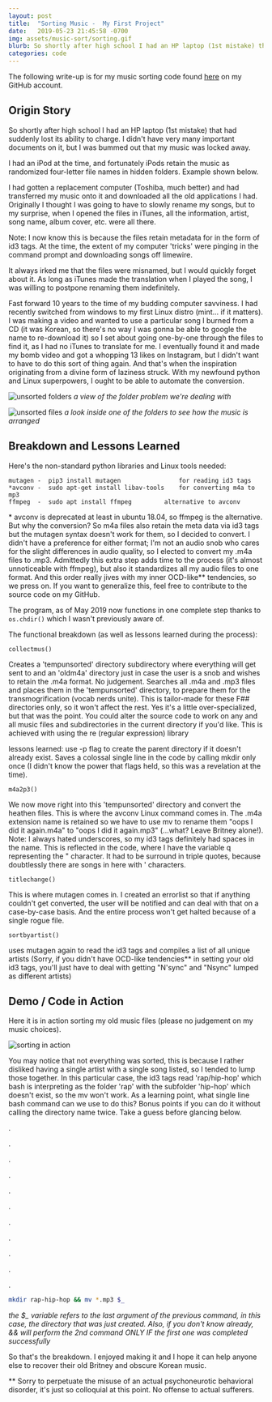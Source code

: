 ```yaml
---
layout: post
title:  "Sorting Music -  My First Project"
date:   2019-05-23 21:45:58 -0700
img: assets/music-sort/sorting.gif
blurb: So shortly after high school I had an HP laptop (1st mistake) that had suddenly lost its ability to charge. I didn't have very many important documents on it, but I was bummed out that my music was locked away. I had an iPod at the time, and fortunately iPods retain the  music as randomized four-letter file names in hidden folders
categories: code
---
```

The following write-up is for my music sorting code found [here][sortmus] on my GitHub account.

## Origin Story
So shortly after high school I had an HP laptop (1st mistake) that had suddenly lost its ability to charge. I didn't have very many important documents on it, but I was bummed out that my music was locked away.

I had an iPod at the time, and fortunately iPods retain the  music as randomized four-letter file names in hidden folders. Example shown below.

I had gotten a replacement computer (Toshiba, much better) and had transferred my music onto it and downloaded all the old applications I had. Originally I thought I was going to have to slowly rename my songs, but to my surprise, when I opened the files in iTunes, all the information, artist, song name, album cover, etc. were all there.

Note: I now know this is because the files retain metadata for in the form of id3 tags. At the time, the extent of my computer 'tricks' were pinging in the command prompt and downloading songs off limewire.

It always irked me that the files were misnamed, but I would quickly forget about it. As long as iTunes made the translation when I played the song, I was willing to postpone renaming them indefinitely.

Fast forward 10 years to the time of my budding computer savviness. I had recently switched from windows to my first Linux distro (mint... if it matters). I was making a video and wanted to use a particular song I burned from a CD (it was Korean, so there's no way I was gonna be able to google the name to re-download it) so I set about going one-by-one through the files to find it, as I had no iTunes to translate for me. I eventually found it and made my bomb video and got a whopping 13 likes on Instagram, but I didn't want to have to do this sort of thing again. And that's when the inspiration originating from a divine form of laziness struck. With my newfound python and Linux superpowers, I ought to be able to automate the conversion.

![unsorted folders]({{site.baseurl}}/assets/music-sort/unsorted_folders.png)
*a view of the folder problem we're dealing with*

![unsorted files]({{site.baseurl}}/assets/music-sort/unsorted_files.png)
*a look inside one of the folders to see how the music is arranged*

## Breakdown and Lessons Learned

Here's the non-standard python libraries and Linux tools needed:

	mutagen	-  pip3 install mutagen                for reading id3 tags
	*avconv	-  sudo apt-get install libav-tools    for converting m4a to mp3
	ffmpeg  -  sudo apt install ffmpeg 	       alternative to avconv


\* avconv is deprecated at least in ubuntu 18.04, so ffmpeg is the alternative. But why the conversion? So m4a files also retain the meta data via id3 tags but the mutagen syntax doesn't work for them, so I decided to convert. I didn't have a preference for either format; I'm not an audio snob who cares for the slight differences in audio quality, so I elected to convert my .m4a files to .mp3. Admittedly this extra step adds time to the process (it's almost unnoticeable with ffmpeg), but also it standardizes all my audio files to one format. And this order really jives with my inner OCD-like\*\* tendencies, so we press on. If you want to generalize this, feel free to contribute to the source code on my GitHub.

The program, as of May 2019 now functions in one complete step thanks to `os.chdir()` which I wasn't previously aware of.



The functional breakdown (as well as lessons learned during the process):

`collectmus()`

Creates a 'tempunsorted' directory subdirectory where everything will get sent to and an 'oldm4a' directory just in case the user is a snob and wishes to retain the .m4a format. No judgement.
Searches all .m4a and .mp3 files and places them in the 'tempunsorted' directory, to prepare them for the transmogrification (vocab nerds unite). This is tailor-made for these F## directories only, so it won't affect the rest. Yes it's a little over-specialized, but that was the point. You could alter the source code to work on any and all music files and subdirectories in the current directory if you'd like. This is achieved with using the re (regular expression) library

lessons learned: use -p flag to create the parent directory if it doesn't already exist. Saves a colossal single line in the code by calling mkdir only once (I didn't know the power that flags held, so this was a revelation at the time).

`m4a2p3()`

We now move right into this 'tempunsorted' directory and convert the heathen files. This is where the avconv Linux command comes in. The .m4a extension name is retained so we have to use mv to rename them "oops I did it again.m4a" to "oops I did it again.mp3" (...what? Leave Britney alone!).
Note: I always hated underscores, so my id3 tags definitely had spaces in the name. This is reflected in the code, where I have the variable q representing the " character. It had to be surround in triple quotes, because doubtlessly there are songs in here with ' characters. 

`titlechange()`

This is where mutagen comes in. I created an errorlist so that if anything couldn't get converted, the user will be notified and can deal with that on a case-by-case basis. And the entire process won't get halted because of a single rogue file.

`sortbyartist()`

uses mutagen again to read the id3 tags and compiles a list of all unique artists (Sorry, if you didn't have OCD-like tendencies\*\* in setting your old id3 tags, you'll just have to deal with getting "N'sync" and "Nsync" lumped as different artists)

## Demo / Code in Action

Here it is in action sorting my old music files (please no judgement on my music choices).

![sorting in action]({{site.baseurl}}/assets/music-sort/sorting.gif)

You may notice that not everything was sorted, this is because I rather disliked having a single artist with a single song listed, so I tended to lump those together. In this particular case, the id3 tags read 'rap/hip-hop' which bash is interpreting as the folder 'rap' with the subfolder 'hip-hop' which doesn't exist, so the mv won't work. As a learning point, what single line bash command can we use to do this? Bonus points if you can do it without calling the directory name twice. Take a guess before glancing below.

.

.

.

.

.

.

.

.

.

.

.

```bash
mkdir rap-hip-hop && mv *.mp3 $_
```
*the $_ variable refers to the last argument of the previous command, in this case, the directory that was just created. Also, if you don't know already, && will perform the 2nd command ONLY IF the first one was completed successfully*

So that's the breakdown. I enjoyed making it and I hope it can help anyone else to recover their old Britney and obscure Korean music.


\*\* Sorry to perpetuate the misuse of an actual psychoneurotic behavioral disorder, it's just so colloquial at this point. No offense to actual sufferers.

[sortmus]: https://github.com/Tclack88/SortMusic
